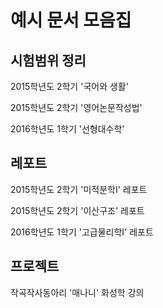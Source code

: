 ﻿# 예시 문서 모음집

## 시험범위 정리
2015학년도 2학기 '국어와 생활'

2015학년도 2학기 '영어논문작성법'

2016학년도 1학기 '선형대수학'


## 레포트
2015학년도 2학기 '미적분학I' 레포트

2015학년도 2학기 '이산구조' 레포트

2016학년도 1학기 '고급물리학I' 레포트


## 프로젝트
작곡작사동아리 '매나니' 화성학 강의

